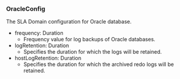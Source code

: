 ### OracleConfig
The SLA Domain configuration for Oracle database.

- frequency: Duration
  - Frequency value for log backups of Oracle databases.
- logRetention: Duration
  - Specifies the duration for which the logs will be retained.
- hostLogRetention: Duration
  - Specifies the duration for which the archived redo logs will be retained.
